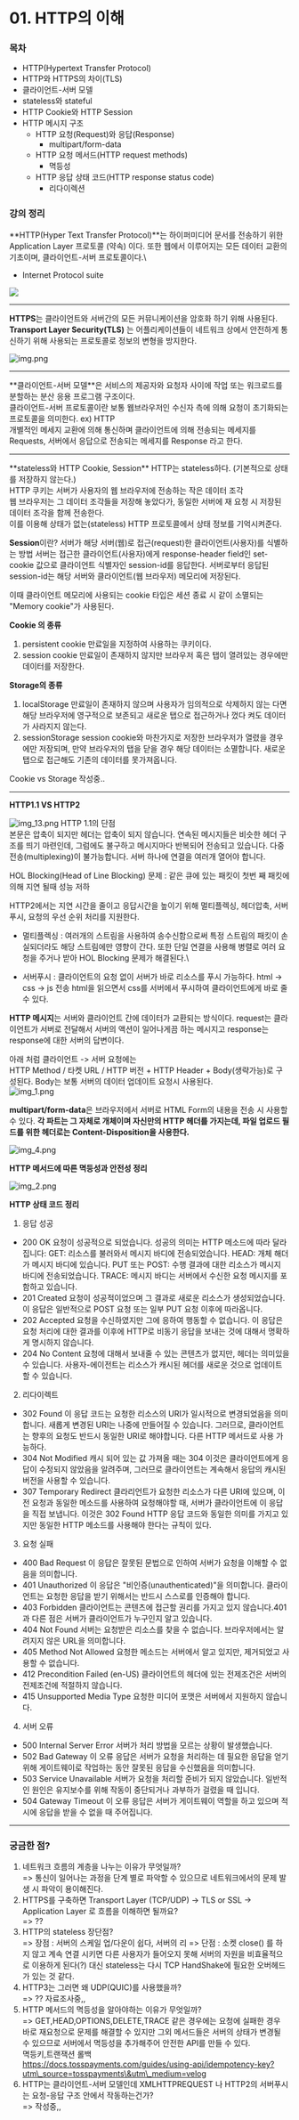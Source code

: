 # 01. HTTP의 이해

### 목차

* HTTP(Hypertext Transfer Protocol)
* HTTP와 HTTPS의 차이(TLS)
* 클라이언트-서버 모델
* stateless와 stateful
* HTTP Cookie와 HTTP Session
* HTTP 메시지 구조
  * HTTP 요청(Request)와 응답(Response)
    * multipart/form-data
  * HTTP 요청 메서드(HTTP request methods)
    * 멱등성
  * HTTP 응답 상태 코드(HTTP response status code)
    * 리다이렉션

### 강의 정리

\*\*HTTP(Hyper Text Transfer Protocol)\*\*는 하이퍼미디어 문서를 전송하기 위한 Application Layer 프로토콜 (약속) 이다. 또한 웹에서 이루어지는 모든 데이터 교환의 기초이며, 클라이언트-서버 프로토콜이다.\


* Internet Protocol suite

![](<../.gitbook/assets/image (1) (1).png>)

***

**HTTPS**는 클라이언트와 서버간의 모든 커뮤니케이션을 암호화 하기 위해 사용된다. **Transport Layer Security(TLS)** 는 어플리케이션들이 네트워크 상에서 안전하게 통신하기 위해 사용되는 프로토콜로 정보의 변형을 방지한다.

![img.png](img.png)

***

\*\*클라이언트-서버 모델\*\*은 서비스의 제공자와 요청자 사이에 작업 또는 워크로드를 분할하는 분산 응용 프로그램 구조이다.\
클라이언트-서버 프로토콜이란 보통 웹브라우저인 수신자 측에 의해 요청이 초기화되는 프로토콜을 의미한다. ex) HTTP\
개별적인 메세지 교환에 의해 통신하며 클라이언트에 의해 전송되는 메세지를 Requests, 서버에서 응답으로 전송되는 메세지를 Response 라고 한다.

***

\*\*stateless와 HTTP Cookie, Session\*\* HTTP는 stateless하다. (기본적으로 상태를 저장하지 않는다.)\
HTTP 쿠키는 서버가 사용자의 웹 브라우저에 전송하는 작은 데이터 조각\
웹 브라우저는 그 데이터 조각들을 저장해 놓았다가, 동일한 서버에 재 요청 시 저장된 데이터 조각을 함께 전송한다.\
이를 이용해 상태가 없는(stateless) HTTP 프로토콜에서 상태 정보를 기억시켜준다.

**Session**이란? 서버가 해당 서버(웹)로 접근(request)한 클라이언트(사용자)를 식별하는 방법 서버는 접근한 클라이언트(사용자)에게 response-header field인 set-cookie 값으로 클라이언트 식별자인 session-id를 응답한다. 서버로부터 응답된 session-id는 해당 서버와 클라이언트(웹 브라우저) 메모리에 저장된다.

이때 클라이언트 메모리에 사용되는 cookie 타입은 세션 종료 시 같이 소멸되는 "Memory cookie"가 사용된다.

**Cookie 의 종류**

1. persistent cookie 만료일을 지정하여 사용하는 쿠키이다.
2. session cookie 만료일이 존재하지 않지만 브라우저 혹은 탭이 열려있는 경우에만 데이터를 저장한다.

**Storage의 종류**

1. localStorage 만료일이 존재하지 않으며 사용자가 임의적으로 삭제하지 않는 다면 해당 브라우저에 영구적으로 보존되고 새로운 탭으로 접근하거나 껐다 켜도 데이터가 사라지지 않는다.
2. sessionStorage session cookie와 마찬가지로 저장한 브라우저가 열렸을 경우에만 저장되며, 만약 브라우저의 탭을 닫을 경우 해당 데이터는 소멸합니다. 새로운 탭으로 접근해도 기존의 데이터를 못가져옵니다.

Cookie vs Storage 작성중..

***

**HTTP1.1 VS HTTP2**

![img\_13.png](img\_13.png) HTTP 1.1의 단점\
본문은 압축이 되지만 헤더는 압축이 되지 않습니다. 연속된 메시지들은 비슷한 헤더 구조를 띄기 마련인데, 그럼에도 불구하고 메시지마다 반복되어 전송되고 있습니다. 다중전송(multiplexing)이 불가능합니다. 서버 하나에 연결을 여러개 열어야 합니다.

HOL Blocking(Head of Line Blocking) 문제 : 같은 큐에 있는 패킷이 첫번 째 패킷에 의해 지연 될때 성능 저하

HTTP2에서는 지연 시간을 줄이고 응답시간을 높이기 위해 멀티플렉싱, 헤더압축, 서버 푸시, 요청의 우선 순위 처리를 지원한다.

* 멀티플렉싱 : 여러개의 스트림을 사용하여 송수신함으로써 특정 스트림의 패킷이 손실되더라도 해당 스트림에만 영향이 간다. 또한 단일 연결을 사용해 병렬로 여러 요청을 주거나 받아 HOL Blocking 문제가 해결된다.\

* 서버푸시 : 클라이언트의 요청 없이 서버가 바로 리소스를 푸시 가능하다. html -> css -> js 전송 html을 읽으면서 css를 서버에서 푸시하여 클라이언트에게 바로 줄 수 있다.

**HTTP 메시지**는 서버와 클라이언트 간에 데이터가 교환되는 방식이다. request는 클라이언트가 서버로 전달해서 서버의 액션이 일어나게끔 하는 메시지고 response는 response에 대한 서버의 답변이다.

아래 처럼 클라이언트 -> 서버 요청에는\
HTTP Method / 타켓 URL / HTTP 버전 + HTTP Header + Body(생략가능)로 구성된다. Body는 보통 서버의 데이터 업데이트 요청시 사용된다.\
![img\_1.png](img\_1.png)

**multipart/form-data**은 브라우저에서 서버로 HTML Form의 내용을 전송 시 사용할 수 있다. **각 파트는 그 자체로 개체이며 자신만의 HTTP 헤더를 가지는데, 파일 업로드 필드를 위한 헤더로는 Content-Disposition을 사용한다.**

&#x20;<img src="img_4.png" alt="img_4.png" data-size="original">

**HTTP 메서드에 따른 멱등성과 안전성 정리**

&#x20;![img\_2.png](img\_2.png)

**HTTP 상태 코드 정리**

1. 응답 성공

* 200 OK 요청이 성공적으로 되었습니다. 성공의 의미는 HTTP 메소드에 따라 달라집니다: GET: 리소스를 불러와서 메시지 바디에 전송되었습니다. HEAD: 개체 해더가 메시지 바디에 있습니다. PUT 또는 POST: 수행 결과에 대한 리소스가 메시지 바디에 전송되었습니다. TRACE: 메시지 바디는 서버에서 수신한 요청 메시지를 포함하고 있습니다.
* 201 Created 요청이 성공적이었으며 그 결과로 새로운 리소스가 생성되었습니다. 이 응답은 일반적으로 POST 요청 또는 일부 PUT 요청 이후에 따라옵니다.
* 202 Accepted 요청을 수신하였지만 그에 응하여 행동할 수 없습니다. 이 응답은 요청 처리에 대한 결과를 이후에 HTTP로 비동기 응답을 보내는 것에 대해서 명확하게 명시하지 않습니다.
* 204 No Content 요청에 대해서 보내줄 수 있는 콘텐츠가 없지만, 헤더는 의미있을 수 있습니다. 사용자-에이전트는 리소스가 캐시된 헤더를 새로운 것으로 업데이트 할 수 있습니다.

2. 리다이렉트

* 302 Found 이 응답 코드는 요청한 리소스의 URI가 일시적으로 변경되었음을 의미합니다. 새롭게 변경된 URI는 나중에 만들어질 수 있습니다. 그러므로, 클라이언트는 향후의 요청도 반드시 동일한 URI로 해야합니다. 다른 HTTP 메서드로 사용 가능하다.
* 304 Not Modified 캐시 되어 있는 값 가져올 때는 304 이것은 클라이언트에게 응답이 수정되지 않았음을 알려주며, 그러므로 클라이언트는 계속해서 응답의 캐시된 버전을 사용할 수 있습니다.
* 307 Temporary Redirect 클라리언트가 요청한 리소스가 다른 URI에 있으며, 이전 요청과 동일한 메소드를 사용하여 요청해야할 때, 서버가 클라이언트에 이 응답을 직접 보냅니다. 이것은 302 Found HTTP 응답 코드와 동일한 의미를 가지고 있지만 동일한 HTTP 메소드를 사용해야 한다는 규칙이 있다.

3. 요청 실패

* 400 Bad Request 이 응답은 잘못된 문법으로 인하여 서버가 요청을 이해할 수 없음을 의미합니다.
* 401 Unauthorized 이 응답은 "비인증(unauthenticated)"을 의미합니다. 클라이언트는 요청한 응답을 받기 위해서는 반드시 스스로를 인증해야 합니다.
* 403 Forbidden 클라이언트는 콘텐츠에 접근할 권리를 가지고 있지 않습니다.401과 다른 점은 서버가 클라이언트가 누구인지 알고 있습니다.
* 404 Not Found 서버는 요청받은 리소스를 찾을 수 없습니다. 브라우저에서는 알려지지 않은 URL을 의미합니다.
* 405 Method Not Allowed 요청한 메소드는 서버에서 알고 있지만, 제거되었고 사용할 수 없습니다.
* 412 Precondition Failed (en-US) 클라이언트의 헤더에 있는 전제조건은 서버의 전제조건에 적절하지 않습니다.
* 415 Unsupported Media Type 요청한 미디어 포맷은 서버에서 지원하지 않습니다.

4. 서버 오류

* 500 Internal Server Error 서버가 처리 방법을 모르는 상황이 발생했습니다.
* 502 Bad Gateway 이 오류 응답은 서버가 요청을 처리하는 데 필요한 응답을 얻기 위해 게이트웨이로 작업하는 동안 잘못된 응답을 수신했음을 의미합니다.
* 503 Service Unavailable 서버가 요청을 처리할 준비가 되지 않았습니다. 일반적인 원인은 유지보수를 위해 작동이 중단되거나 과부하가 걸렸을 때 입니다.
* 504 Gateway Timeout 이 오류 응답은 서버가 게이트웨이 역할을 하고 있으며 적시에 응답을 받을 수 없을 때 주어집니다.



***

### 궁금한 점?

1. 네트워크 흐름의 계층을 나누는 이유가 무엇일까?\
   \=> 통신이 일어나는 과정을 단계 별로 파악할 수 있으므로 네트워크에서의 문제 발생 시 파악이 용이해진다.
2. HTTPS를 구축하면 Transport Layer (TCP/UDP) -> TLS or SSL -> Application Layer 로 흐름을 이해하면 될까요?\
   \=> ??
3. HTTP의 stateless 장단점?\
   \=> 장점 : 서버의 스케일 업/다운이 쉽다, 서버의 리 => 단점 : 소켓 close() 를 하지 않고 계속 연결 시키면 다른 사용자가 들어오지 못해 서버의 자원을 비효율적으로 이용하게 된다(?) 대신 stateless는 다시 TCP HandShake에 필요한 오버헤드가 있는 것 같다.
4. HTTP3는 그러면 왜 UDP(QUIC)를 사용했을까?\
   \=> ?? 자료조사중,,
5. HTTP 메서드의 멱등성을 알아야하는 이유가 무엇일까?\
   \=> GET,HEAD,OPTIONS,DELETE,TRACE 같은 경우에는 요청에 실패한 경우 바로 재요청으로 문제를 해결할 수 있지만 그외 메서드들은 서버의 상태가 변경될 수 있으므로 서버에서 멱등성을 추가해주어 안전한 API를 만들 수 있다.\
   멱등키,트랜잭션 롤백\
   https://docs.tosspayments.com/guides/using-api/idempotency-key?utm\_source=tosspayments\&utm\_medium=velog
6. HTTP는 클라이언트-서버 모델인데 XMLHTTPREQUEST 나 HTTP2의 서버푸시는 요청-응답 구조 안에서 작동하는건가?\
   \=> 작성중,,
